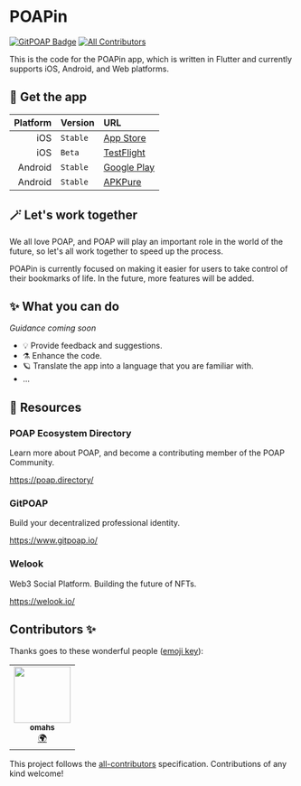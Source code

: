 # POAPin
[![GitPOAP Badge](https://public-api.gitpoap.io/v1/repo/glorylab/POAPin/badge)](https://www.gitpoap.io/gh/glorylab/POAPin) <!-- ALL-CONTRIBUTORS-BADGE:START - Do not remove or modify this section -->
[![All Contributors](https://img.shields.io/badge/all_contributors-1-orange.svg?style=flat)](#contributors-)
<!-- ALL-CONTRIBUTORS-BADGE:END -->


This is the code for the POAPin app, which is written in Flutter and currently supports iOS, Android, and Web platforms.

## 💠 Get the app

| Platform      | Version   | URL   | 
| -:            | :-        | :-    |
| iOS           | `Stable`  | [App Store](https://apps.apple.com/us/app/poapin/id1607752693 "POAPin on App Store") |
| iOS           | `Beta`    | [TestFlight](https://testflight.apple.com/join/OqNzJ9UJ "POAPin on TestFlight") |
| Android       | `Stable`  | [Google Play](https://play.google.com/store/apps/details?id=in.poap "POAPin on Google Play") |
| Android       | `Stable`  | [APKPure](https://apkpure.com/poapin/in.poap "POAPin on APKPure") |

## 🪄 Let's work together

We all love POAP, and POAP will play an important role in the world of the future, so let's all work together to speed up the process.

POAPin is currently focused on making it easier for users to take control of their bookmarks of life. In the future, more features will be added.

## ✨ What you can do

*Guidance coming soon*

- 💡 Provide feedback and suggestions.
- ⚗️ Enhance the code.
- 🪐 Translate the app into a language that you are familiar with.
- ...

## 🧪 Resources

### POAP Ecosystem Directory

Learn more about POAP, and become a contributing member of the POAP Community.

https://poap.directory/

### GitPOAP

Build your decentralized professional identity.

https://www.gitpoap.io/

### Welook

Web3 Social Platform. Building the future of NFTs.

https://welook.io/
## Contributors ✨

Thanks goes to these wonderful people ([emoji key](https://allcontributors.org/docs/en/emoji-key)):

<!-- ALL-CONTRIBUTORS-LIST:START - Do not remove or modify this section -->
<!-- prettier-ignore-start -->
<!-- markdownlint-disable -->
<table>
  <tr>
    <td align="center"><a href="https://github.com/omahs"><img src="https://avatars.githubusercontent.com/u/73983677?v=4?s=100" width="100px;" alt=""/><br /><sub><b>omahs</b></sub></a><br /><a href="#translation-omahs" title="Translation">🌍</a></td>
  </tr>
</table>

<!-- markdownlint-restore -->
<!-- prettier-ignore-end -->

<!-- ALL-CONTRIBUTORS-LIST:END -->

This project follows the [all-contributors](https://github.com/all-contributors/all-contributors) specification. Contributions of any kind welcome!
